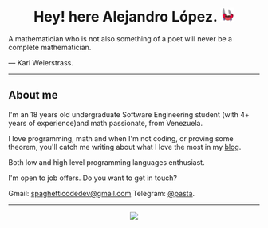 <div align="center">
  <h1> Hey! here Alejandro López.
    <img src="https://github.com/alejandro0619/alejandro0619/blob/main/ezgif.com-gif-maker.gif" width="28" 
  </h1>
</div>
 
<div>
 A mathematician who is not also something of a poet will never be a complete mathematician.

— Karl Weierstrass.
</div>
  
---- 
## About me
  
I'm an 18 years old undergraduate Software Engineering student (with 4+ years of experience)and math passionate, from Venezuela.
  
I love programming, math and when I'm not coding, or proving some theorem, you'll catch me writing about what I love the most in my [blog](https://spaghettidev.netlify.app/).

Both low and high level programming languages enthusiast.


I'm open to job offers. Do you want to get in touch?
  
Gmail: spaghetticodedev@gmail.com
Telegram: [@pasta](https://t.me/definetlypasta).

----
  
<p align="center">
    <img src="https://streak-stats.demolab.com?user=alejandro0619&theme=gruvbox_duo&hide_border=true&date_format=M%20j%5B%2C%20Y%5D"/>
  </a>
</p>

